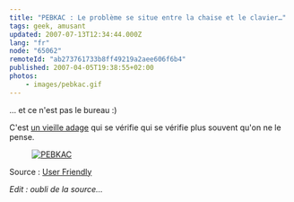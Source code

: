 ```yaml
---
title: "PEBKAC : Le problème se situe entre la chaise et le clavier…"
tags: geek, amusant
updated: 2007-07-13T12:34:44.000Z
lang: "fr"
node: "65062"
remoteId: "ab273761733b8ff49219a2aee606f6b4"
published: 2007-04-05T19:38:55+02:00
photos:
    - images/pebkac.gif
---
```


… et ce n'est pas le bureau :)


C'est [un vieille adage](http://en.wikipedia.org/wiki/PEBKAC) qui se vérifie qui se vérifie plus souvent qu'on ne le pense.




<figure class="object-center"><a href="/images/pebkac.gif"><img loading="lazy" src="/images/660x/pebkac.gif" alt="PEBKAC">
</a></figure>





Source : [User Friendly](http://ars.userfriendly.org/cartoons/?id=19980506&amp;mode=classic)


*Edit : oubli de la source…*

